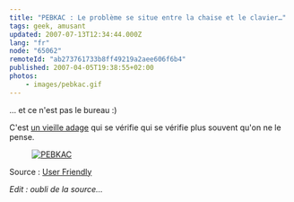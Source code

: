 ```yaml
---
title: "PEBKAC : Le problème se situe entre la chaise et le clavier…"
tags: geek, amusant
updated: 2007-07-13T12:34:44.000Z
lang: "fr"
node: "65062"
remoteId: "ab273761733b8ff49219a2aee606f6b4"
published: 2007-04-05T19:38:55+02:00
photos:
    - images/pebkac.gif
---
```


… et ce n'est pas le bureau :)


C'est [un vieille adage](http://en.wikipedia.org/wiki/PEBKAC) qui se vérifie qui se vérifie plus souvent qu'on ne le pense.




<figure class="object-center"><a href="/images/pebkac.gif"><img loading="lazy" src="/images/660x/pebkac.gif" alt="PEBKAC">
</a></figure>





Source : [User Friendly](http://ars.userfriendly.org/cartoons/?id=19980506&amp;mode=classic)


*Edit : oubli de la source…*

